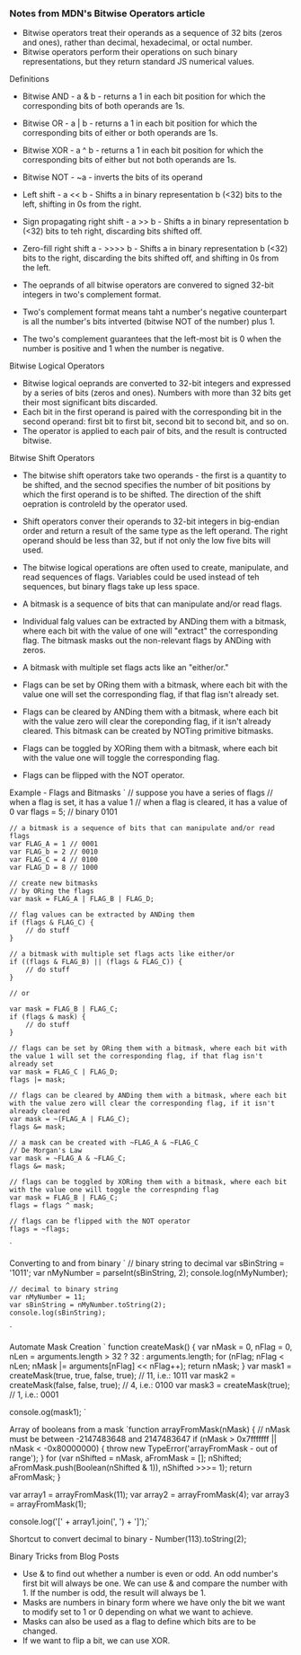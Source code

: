 ### Notes from MDN's Bitwise Operators article
* Bitwise operators treat their operands as a sequence of 32 bits (zeros and ones), rather than decimal, hexadecimal, or octal number.
* Bitwise operators perform their operations on such binary representations, but they return standard JS numerical values.
  
Definitions
* Bitwise AND - a & b - returns a 1 in each bit position for which the corresponding bits of both operands are 1s.
* Bitwise OR - a | b - returns a 1 in each bit position for which the corresponding bits of either or both operands are 1s.
* Bitwise XOR - a ^ b - returns a 1 in each bit position for which the corresponding bits of either but not both operands are 1s.
* Bitwise NOT - ~a - inverts the bits of its operand
* Left shift - a << b - Shifts a in binary representation b (<32) bits to the left, shifting in 0s from the right.
* Sign propagating right shift - a >> b - Shifts a in binary representation b (<32) bits to teh right, discarding bits shifted off.
* Zero-fill right shift a - >>>> b - Shifts a in binary representation b (<32) bits to the right, discarding the bits shifted off, and shifting in 0s from the left.
  
* The oeprands of all bitwise operators are convered to signed 32-bit integers in two's complement format.
* Two's complement format means taht a number's negative counterpart is all the number's bits intverted (bitwise NOT of the number) plus 1.
* The two's complement guarantees that the left-most bit is 0 when the number is positive and 1 when the number is negative.
  
Bitwise Logical Operators
* Bitwise logical oeprands are converted to 32-bit integers and expressed by a series of bits (zeros and ones). Numbers with more than 32 bits get their most significant bits discarded.
* Each bit in the first operand is paired with the corresponding bit in the second operand: first bit to first bit, second bit to second bit, and so on.
* The operator is applied to each pair of bits, and the result is contructed bitwise.
  
Bitwise Shift Operators
* The bitwise shift operators take two operands - the first is a quantity to be shifted, and the secnod specifies the number of bit positions by which the first operand is to be shifted. The direction of the shift oepration is controleld by the operator used.
* Shift operators conver their operands to 32-bit integers in big-endian order and return a result of the same type as the left operand. The right operand should be less than 32, but if not only the low five bits will used.
  
* The bitwise logical operations are often used to create, manipulate, and read sequences of flags. Variables could be used instead of teh sequences, but binary flags take up less space.
* A bitmask is a sequence of bits that can manipulate and/or read flags. 
* Individual falg values can be extracted by ANDing them with a bitmask, where each bit with the value of one will "extract" the corresponding flag. The bitmask masks out the non-relevant flags by ANDing with zeros.
* A bitmask with multiple set flags acts like an "either/or."
* Flags can be set by ORing them with a bitmask, where each bit with the value one will set the corresponding flag, if that flag isn't already set.
* Flags can be cleared by ANDing them with a bitmask, where each bit with the value zero will clear the coreponding flag, if it isn't already cleared. This bitmask can be created by NOTing primitive bitmasks.
* Flags can be toggled by XORing them with a bitmask, where each bit with the value one will toggle the corresponding flag.
* Flags can be flipped with the NOT operator.

Example - Flags and Bitmasks
` 
    // suppose you have a series of flags
    // when a flag is set, it has a value 1
    // when a flag is cleared, it has a value of 0
    var flags = 5;  // binary 0101

    // a bitmask is a sequence of bits that can manipulate and/or read flags
    var FLAG_A = 1 // 0001
    var FLAG_b = 2 // 0010
    var FLAG_C = 4 // 0100
    var FLAG_D = 8 // 1000

    // create new bitmasks
    // by ORing the flags
    var mask = FLAG_A | FLAG_B | FLAG_D;

    // flag values can be extracted by ANDing them
    if (flags & FLAG_C) {
        // do stuff
    }

    // a bitmask with multiple set flags acts like either/or
    if ((flags & FLAG_B) || (flags & FLAG_C)) {
        // do stuff
    }

    // or

    var mask = FLAG_B | FLAG_C;
    if (flags & mask) {
        // do stuff
    }

    // flags can be set by ORing them with a bitmask, where each bit with the value 1 will set the corresponding flag, if that flag isn't already set
    var mask = FLAG_C | FLAG_D;
    flags |= mask;

    // flags can be cleared by ANDing them with a bitmask, where each bit with the value zero will clear the corresponding flag, if it isn't already cleared
    var mask = ~(FLAG_A | FLAG_C);
    flags &= mask;

    // a mask can be created with ~FLAG_A & ~FLAG_C
    // De Morgan's Law
    var mask = ~FLAG_A & ~FLAG_C;
    flags &= mask;

    // flags can be toggled by XORing them with a bitmask, where each bit with the value one will toggle the correspnding flag
    var mask = FLAG_B | FLAG_C;
    flags = flags ^ mask;

    // flags can be flipped with the NOT operator
    flags = ~flags;
`
  
Converting to and from binary
`
    // binary string to decimal
    var sBinString = '1011';
    var nMyNumber = parseInt(sBinString, 2);
    console.log(nMyNumber);

    // decimal to binary string
    var nMyNumber = 11;
    var sBinString = nMyNumber.toString(2);
    console.log(sBinString);
`

Automate Mask Creation 
`
function createMask() {
  var nMask = 0, nFlag = 0, nLen = arguments.length > 32 ? 32 : arguments.length;
  for (nFlag; nFlag < nLen; nMask |= arguments[nFlag] << nFlag++);
  return nMask;
}
var mask1 = createMask(true, true, false, true); // 11, i.e.: 1011
var mask2 = createMask(false, false, true); // 4, i.e.: 0100
var mask3 = createMask(true); // 1, i.e.: 0001


console.og(mask1);
`

Array of booleans from a mask
`function arrayFromMask(nMask) {
  // nMask must be between -2147483648 and 2147483647
  if (nMask > 0x7fffffff || nMask < -0x80000000) { 
    throw new TypeError('arrayFromMask - out of range'); 
  }
  for (var nShifted = nMask, aFromMask = []; nShifted; 
       aFromMask.push(Boolean(nShifted & 1)), nShifted >>>= 1);
  return aFromMask;
}

var array1 = arrayFromMask(11);
var array2 = arrayFromMask(4);
var array3 = arrayFromMask(1);

console.log('[' + array1.join(', ') + ']');`


Shortcut to convert decimal to binary - Number(113).toString(2);
  
Binary Tricks from Blog Posts
* Use & to find out whether a number is even or odd. An odd number's first bit will always be one. We can use & and compare the number with 1. If the number is odd, the result will always be 1.
* Masks are numbers in binary form where we have only the bit we want to modify set to 1 or 0 depending on what we want to achieve.
* Masks can also be used as a flag to define which bits are to be changed.
* If we want to flip a bit, we can use XOR.